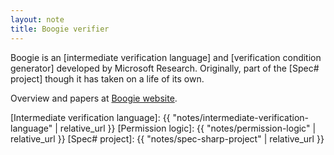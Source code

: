 ```yaml
---
layout: note
title: Boogie verifier
---
```


Boogie is an [intermediate verification language] and
[verification condition generator]
developed by Microsoft Research.
Originally, part of the [Spec# project] though it has taken
on a life of its own.

Overview and papers at [Boogie website].

[Boogie website]: https://www.microsoft.com/en-us/research/project/boogie-an-intermediate-verification-language/
[Intermediate verification language]: {{ "notes/intermediate-verification-language" | relative_url }}
[Permission logic]: {{ "notes/permission-logic" | relative_url }}
[Spec# project]: {{ "notes/spec-sharp-project" | relative_url }}
